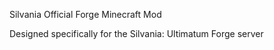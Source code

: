 Silvania Official Forge Minecraft Mod

Designed specifically for the Silvania: Ultimatum Forge server